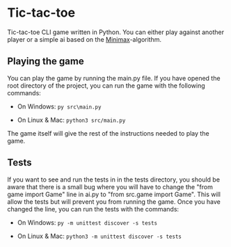 
# Tic-tac-toe
Tic-tac-toe CLI game written in Python. You can either play against another
player or a simple ai based on the [Minimax](https://en.wikipedia.org/wiki/Minimax)-algorithm.

## Playing the game
You can play the game by running the main.py file. If you have opened the root
directory of the project, you can run the game with the following commands:

- On Windows:
    ```py src\main.py```

- On Linux & Mac:
    ```python3 src/main.py```

The game itself will give the rest of the instructions needed to play the game.

## Tests
If you want to see and run the tests in in the tests directory, you should be
aware that there is a small bug where you will have to change the
"from game import Game" line in ai.py to "from src.game import Game".
This will allow the tests but will prevent you from running the game.
Once you have changed the line, you can run the tests with the commands:

- On Windows:
    ```py -m unittest discover -s tests```

- On Linux & Mac:
    ```python3 -m unittest discover -s tests```
